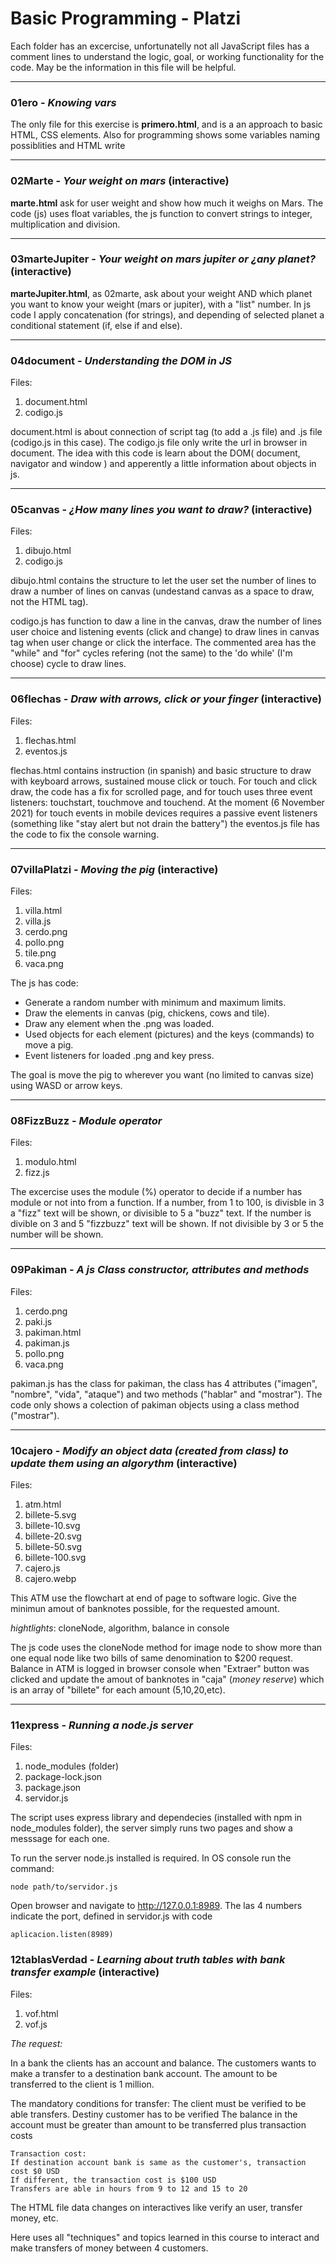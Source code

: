 # Basic Programming - Platzi

Each folder has an excercise, unfortunatelly not all JavaScript files has a comment lines to understand the logic, goal, or working functionality for the code. May be the information in this file will be helpful.

---

### 01ero - _Knowing vars_

The only file for this exercise is **primero.html**, and is a an approach to basic HTML, CSS elements. Also for programming shows some variables naming possiblities and HTML write

---

### 02Marte - _Your weight on mars_ (interactive)

**marte.html** ask for user weight and show how much it weighs on Mars. The code (js) uses float variables, the js function to convert strings to integer, multiplication and division.

---

### 03marteJupiter - _Your weight on mars jupiter or ¿any planet?_ (interactive)

**marteJupiter.html**, as 02marte, ask about your weight AND which planet you want to know your weight (mars or jupiter), with a "list" number. In js code I apply concatenation (for strings), and depending of selected planet a conditional statement (if, else if and else).

---

### 04document - _Understanding the DOM in JS_

Files:

1. document.html
1. codigo.js

document.html is about connection of script tag (to add a .js file) and .js file (codigo.js in this case). The codigo.js file only write the url in browser in document. The idea with this code is learn about the DOM( document, navigator and window ) and apperently a little information about objects in js.

---

### 05canvas - _¿How many lines you want to draw?_ (interactive)

Files:

1. dibujo.html
1. codigo.js

dibujo.html contains the structure to let the user set the number of lines to draw a number of lines on canvas (undestand canvas as a space to draw, not the HTML tag).

codigo.js has function to daw a line in the canvas, draw the number of lines user choice and listening events (click and change) to draw lines in canvas tag when user change or click the interface. The commented area has the "while" and "for" cycles refering (not the same) to the 'do while' (I'm choose) cycle to draw lines.

---

### 06flechas - _Draw with arrows, click or your finger_ (interactive)

Files:

1. flechas.html
1. eventos.js

flechas.html contains instruction (in spanish) and basic structure to draw with keyboard arrows, sustained mouse click or touch. For touch and click draw, the code has a fix for scrolled page, and for touch uses three event listeners: touchstart, touchmove and touchend. At the moment (6 November 2021) for touch events in mobile devices requires a passive event listeners (something like "stay alert but not drain the battery") the eventos.js file has the code to fix the console warning.

---

### 07villaPlatzi - _Moving the pig_ (interactive)

Files:

1. villa.html
1. villa.js
1. cerdo.png
1. pollo.png
1. tile.png
1. vaca.png

The js has code:

-   Generate a random number with minimum and maximum limits.
-   Draw the elements in canvas (pig, chickens, cows and tile).
-   Draw any element when the .png was loaded.
-   Used objects for each element (pictures) and the keys (commands) to move a pig.
-   Event listeners for loaded .png and key press.

The goal is move the pig to wherever you want (no limited to canvas size) using WASD or arrow keys.

---

### 08FizzBuzz - _Module operator_

Files:

1. modulo.html
1. fizz.js

The excercise uses the module (%) operator to decide if a number has module or not into from a function. If a number, from 1 to 100, is divisble in 3 a "fizz" text will be shown, or divisible to 5 a "buzz" text. If the number is divible on 3 and 5 "fizzbuzz" text will be shown. If not divisible by 3 or 5 the number will be shown.

---

### 09Pakiman - _A js Class constructor, attributes and methods_

Files:

1. cerdo.png
1. paki.js
1. pakiman.html
1. pakiman.js
1. pollo.png
1. vaca.png

pakiman.js has the class for pakiman, the class has 4 attributes ("imagen", "nombre", "vida", "ataque") and two methods ("hablar" and "mostrar"). The code only shows a colection of pakiman objects using a class method ("mostrar").

---

### 10cajero - _Modify an object data (created from class) to update them using an algorythm_ (interactive)

Files:

1. atm.html
1. billete-5.svg
1. billete-10.svg
1. billete-20.svg
1. billete-50.svg
1. billete-100.svg
1. cajero.js
1. cajero.webp

This ATM use the flowchart at end of page to software logic. Give the minimun amout of banknotes possible, for the requested amount.

_hightlights_: cloneNode, algorithm, balance in console

The js code uses the cloneNode method for image node to show more than one equal node like two bills of same denomination to $200 request. Balance in ATM is logged in browser console when "Extraer" button was clicked and update the amout of banknotes in "caja" (_money reserve_) which is an array of "billete" for each amount (5,10,20,etc).

---

### 11express - _Running a node.js server_

Files:

1. node_modules (folder)
1. package-lock.json
1. package.json
1. servidor.js

The script uses express library and dependecies (installed with npm in node_modules folder), the server simply runs two pages and show a messsage for each one.

To run the server node.js installed is required. In OS console run the command:

`node path/to/servidor.js`

Open browser and navigate to http://127.0.0.1:8989. The las 4 numbers indicate the port, defined in servidor.js with code

`aplicacion.listen(8989)`

### 12tablasVerdad - _Learning about truth tables with bank transfer example_ (interactive)

Files:

1. vof.html
1. vof.js

_The request:_

In a bank the clients has an account and balance. The customers wants to make a transfer to a destination bank account. The amount to be transferred to the client is 1 million.

The mandatory conditions for transfer:
The client must be verified to be able transfers.
Destiny customer has to be verified
The balance in the account must be greater than amount to be transferred plus transaction costs

    Transaction cost:
    If destination account bank is same as the customer's, transaction cost $0 USD
    If different, the transaction cost is $100 USD
    Transfers are able in hours from 9 to 12 and 15 to 20

The HTML file data changes on interactives like verify an user, transfer money, etc.

Here uses all "techniques" and topics learned in this course to interact and make transfers of money between 4 customers.
